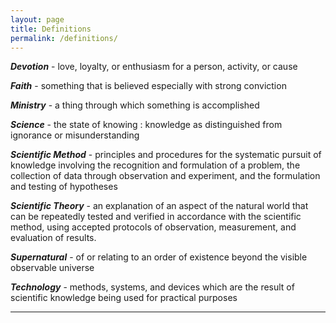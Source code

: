 ```yaml
---
layout: page
title: Definitions
permalink: /definitions/
---
```


***Devotion*** - love, loyalty, or enthusiasm for a person, activity, or cause

***Faith*** - something that is believed especially with strong conviction

***Ministry*** - a thing through which something is accomplished

***Science*** - the state of knowing : knowledge as distinguished from ignorance or misunderstanding

***Scientific Method*** - principles and procedures for the systematic pursuit of knowledge involving the recognition and formulation of a problem, the collection of data through observation and experiment, and the formulation and testing of hypotheses

***Scientific Theory*** - an explanation of an aspect of the natural world that can be repeatedly tested and verified in accordance with the scientific method, using accepted protocols of observation, measurement, and evaluation of results.

***Supernatural*** - of or relating to an order of existence beyond the visible observable universe

***Technology*** - methods, systems, and devices which are the result of scientific knowledge being used for practical purposes

----
